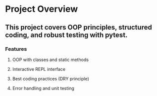 # Project Overview

## This project covers OOP principles, structured coding, and robust testing with pytest.

### Features

1) OOP with classes and static methods

2) Interactive REPL interface

3) Best coding practices (DRY principle)

4) Error handling and unit testing
